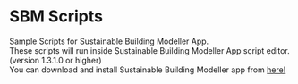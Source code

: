 # SBM Scripts
Sample Scripts for Sustainable Building Modeller App.<br/>
These scripts will run inside Sustainable Building Modeller App script editor. (version 1.3.1.0 or higher)<br/>
You can download and install Sustainable Building Modeller app from [here!]( https://www.microsoft.com/store/apps/9MW7X48B880J)
